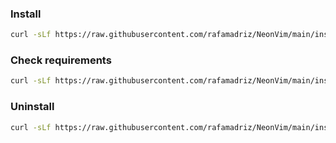 ### Install

```sh
curl -sLf https://raw.githubusercontent.com/rafamadriz/NeonVim/main/install.sh | bash
```

### Check requirements

```sh
curl -sLf https://raw.githubusercontent.com/rafamadriz/NeonVim/main/install.sh | bash -s -- -c
```

### Uninstall

```sh
curl -sLf https://raw.githubusercontent.com/rafamadriz/NeonVim/main/install.sh | bash -s -- --uninstall
```

